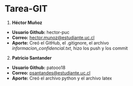 # Tarea-GIT

1. **Héctor Muñoz**
- **Usuario Github:** hector-puc
- **Correo:** hector.munoz@estudiante.uc.cl
- **Aporte:** Creó el GitHub, el .gitignore, el archivo *informacion_confidencial.txt*, hizo los push y los commit

2. **Patricio Santander**
- **Usuario Github:** patooo18
- **Correo:** psantandes@estudiante.uc.cl
- **Aporte:** Creó el archivo python y el archivo latex
